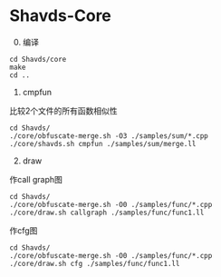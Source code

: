 # Shavds-Core

0. 编译

```shell
cd Shavds/core
make
cd ..
```

1. cmpfun

比较2个文件的所有函数相似性

```shell
cd Shavds/
./core/obfuscate-merge.sh -O3 ./samples/sum/*.cpp
./core/shavds.sh cmpfun ./samples/sum/merge.ll
```

2. draw

作call graph图

```shell
cd Shavds/
./core/obfuscate-merge.sh -O0 ./samples/func/*.cpp
./core/draw.sh callgraph ./samples/func/func1.ll
```

作cfg图

```shell
cd Shavds/
./core/obfuscate-merge.sh -O0 ./samples/func/*.cpp
./core/draw.sh cfg ./samples/func/func1.ll
```

